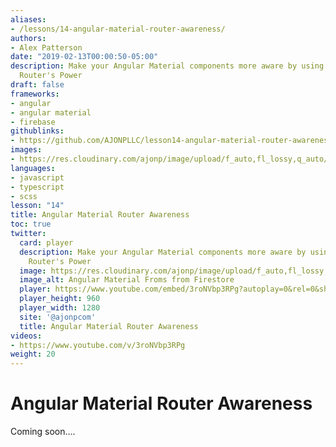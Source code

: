 ```yaml
---
aliases:
- /lessons/14-angular-material-router-awareness/
authors:
- Alex Patterson
date: "2019-02-13T00:00:50-05:00"
description: Make your Angular Material components more aware by using the Angular
  Router's Power
draft: false
frameworks:
- angular
- angular material
- firebase
githublinks:
- https://github.com/AJONPLLC/lesson14-angular-material-router-awareness
images:
- https://res.cloudinary.com/ajonp/image/upload/f_auto,fl_lossy,q_auto/v1550035555/ajonp-ajonp-com/14-angular-material-router-awareness/angular-material-router-awareness.jpg
languages:
- javascript
- typescript
- scss
lesson: "14"
title: Angular Material Router Awareness
toc: true
twitter:
  card: player
  description: Make your Angular Material components more aware by using the Angular
    Router's Power
  image: https://res.cloudinary.com/ajonp/image/upload/f_auto,fl_lossy,q_auto/v1550035555/ajonp-ajonp-com/14-angular-material-router-awareness/angular-material-router-awareness.jpg
  image_alt: Angular Material Froms from Firestore
  player: https://www.youtube.com/embed/3roNVbp3RPg?autoplay=0&rel=0&showinfo=0&modestbranding=1&origin=https://ajonp.com/lessons/13-angular-material-reactive-forms-update-firestore.md
  player_height: 960
  player_width: 1280
  site: '@ajonpcom'
  title: Angular Material Router Awareness
videos:
- https://www.youtube.com/v/3roNVbp3RPg
weight: 20
---
```


# Angular Material Router Awareness

Coming soon....